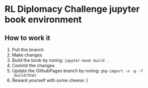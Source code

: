# RL Diplomacy Challenge jupyter book environment

## How to work it

1. Pull this branch
2. Make changes
3. Build the book by runing: ```jupyter-book build .```
3. Commit the changes
4. Update the GithubPages branch by runing: ```ghp-import -n -p -f _build/html```
5. Reward yourself with some cheese :)

